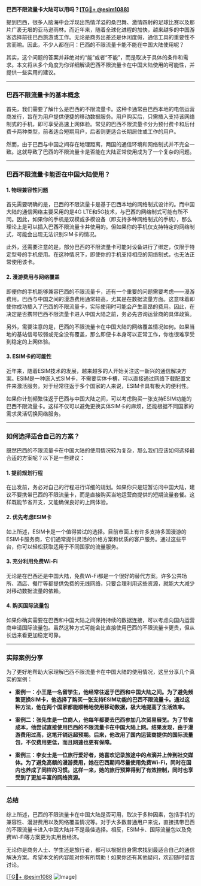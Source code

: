 **巴西不限流量卡大陆可以用吗？[[TG💪+ @esim1088](https://t.me/s/esim1088)]**

提到巴西，很多人脑海中会浮现出热情洋溢的桑巴舞、激情四射的足球比赛以及那片广袤无垠的亚马逊雨林。而近年来，随着全球化进程的加快，越来越多的中国游客选择前往巴西旅游或工作。无论是商务出差还是休闲度假，通信工具的重要性不言而喻。因此，不少人都在问：巴西的不限流量卡能不能在中国大陆使用呢？

其实，这个问题的答案并非绝对的“能”或者“不能”，而是取决于具体的条件和需求。本文将从多个角度为你详细解读巴西不限流量卡在中国大陆使用的可能性，并提供一些实用的建议。

---

### 巴西不限流量卡的基本概念

首先，我们需要了解什么是巴西的不限流量卡。这种卡通常由巴西本地的电信运营商发行，旨在为用户提供便捷的移动数据服务。用户购买后，只需插入支持该网络制式的手机，即可享受高速上网体验。常见的巴西不限流量卡分为预付费卡和后付费卡两种类型，前者适合短期用户，后者则更适合长期居住或工作的用户。

然而，由于巴西与中国之间存在地理距离，两国的通信环境和网络制式并不完全一致。这就导致了巴西的不限流量卡是否能在大陆正常使用成为了一个复杂的问题。

---

### 巴西不限流量卡能否在中国大陆使用？

#### 1. **物理兼容性问题**
首先需要明确的是，巴西的不限流量卡是基于巴西本地的网络制式设计的。而中国大陆的通信网络主要采用的是4G LTE和5G技术，与巴西的网络制式可能有所不同。因此，如果你的手机是双模或多模设备（即支持多种网络制式的手机），那么理论上是可以插入巴西不限流量卡并使用的。但如果你的手机仅支持特定的网络制式，可能会出现无法识别SIM卡的情况。

此外，还需要注意的是，部分巴西的不限流量卡可能对设备进行了绑定，仅限于特定型号的手机使用。在这种情况下，即使你的手机支持相应的网络制式，也无法正常使用该卡。

#### 2. **漫游费用与网络覆盖**
即便你的手机能够兼容巴西的不限流量卡，还有一个重要的问题需要考虑——漫游费用。巴西与中国之间的漫游费用通常较高，尤其是在数据流量方面。这意味着即使你成功插入了巴西的不限流量卡，实际使用时可能会产生高昂的费用。因此，在决定是否携带巴西不限流量卡进入中国大陆之前，务必先咨询运营商的具体政策。

另外，需要注意的是，巴西的不限流量卡在中国大陆的网络覆盖情况如何。如果当地的基站信号较弱或完全没有覆盖，那么即便卡本身可以正常工作，你也很难享受到稳定的上网体验。

#### 3. **ESIM卡的可能性**
近年来，随着ESIM技术的发展，越来越多的人开始关注这一新兴的通信解决方案。ESIM是一种嵌入式SIM卡，不需要实体卡槽，可以直接通过网络下载配置文件来激活服务。对于经常往返于多个国家的人来说，ESIM卡具有极大的便利性。

如果你计划频繁往返于巴西与中国大陆之间，可以考虑购买一张支持ESIM功能的巴西不限流量卡。这样不仅可以避免更换实体SIM卡的麻烦，还能根据不同国家的需求灵活切换网络服务。

---

### 如何选择适合自己的方案？

既然巴西的不限流量卡在中国大陆的使用情况较为复杂，那么我们应该如何选择最合适的方案呢？以下是一些建议：

#### 1. **提前规划行程**
在出发前，务必对自己的行程进行详细的规划。如果你只是短暂访问中国大陆，建议不要携带巴西的不限流量卡，而是直接购买当地运营商提供的短期流量套餐。这样既能节省开支，又能确保良好的上网体验。

#### 2. **优先考虑ESIM卡**
如上所述，ESIM卡是一个值得尝试的选择。目前市面上有许多支持多国漫游的ESIM卡服务商，它们通常提供灵活的价格方案和优质的客户服务。通过这些平台，你可以轻松获取适用于不同国家的流量服务。

#### 3. **充分利用免费Wi-Fi**
无论是在巴西还是中国大陆，免费Wi-Fi都是一个很好的替代方案。许多公共场所、酒店、餐厅等都提供免费的无线网络，只要合理利用这些资源，就能大大减少对移动数据流量的依赖。

#### 4. **购买国际流量包**
如果你确实需要在巴西和中国大陆之间保持持续的数据连接，可以考虑向国内运营商申请国际流量包。虽然这种方式可能会比直接使用巴西的不限流量卡更贵，但从长远来看更加稳定可靠。

---

### 实际案例分享

为了更好地帮助大家理解巴西不限流量卡在中国大陆的使用情况，这里分享几个真实的案例：

- **案例一：小王是一名留学生，他经常往返于巴西和中国大陆之间。为了避免频繁更换SIM卡，他选择了购买一张支持ESIM功能的巴西不限流量卡。通过这种方法，他在两个国家都能顺畅地使用移动数据，极大地提高了生活效率。**

- **案例二：张先生是一位商人，他每年都要去巴西参加几次贸易展览。为了节省成本，他尝试直接使用巴西的不限流量卡在中国大陆上网。结果发现，由于漫游费用过高，这笔开销远超预期。后来，他改用了国内运营商提供的国际流量包，不仅费用更低，而且网速也更有保障。**

- **案例三：李女士是一位旅行爱好者，她喜欢记录旅途中的点滴并上传到社交媒体。为了避免高额的漫游费用，她在巴西期间尽量使用免费Wi-Fi，同时在国内也养成了同样的习惯。这样一来，她的旅行预算得到了有效控制，同时也享受到了更加丰富的网络资源。**

---

### 总结

综上所述，巴西的不限流量卡在中国大陆是否可用，取决于多种因素，包括手机的兼容性、漫游费用以及网络覆盖情况等。对于大多数普通用户来说，直接携带巴西的不限流量卡进入中国大陆并不是最佳选择。相反，ESIM卡、国际流量包以及免费Wi-Fi等方案更为实用且经济。

无论你是商务人士、学生还是旅行者，都可以根据自身需求找到最适合自己的通信解决方案。希望本文的内容能对你有所帮助！如果你还有其他疑问，欢迎随时留言讨论。

[[TG💪+ @esim1088](https://t.me/s/esim1088) ![Image](https://i.postimg.cc/4NQfJmqS/Snipaste-2025-05-13-00-14-12.png)]